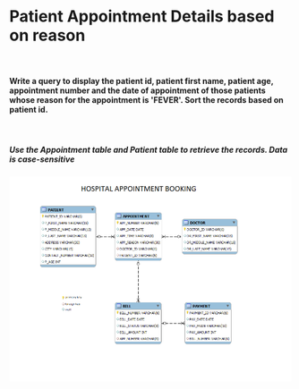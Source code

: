 <h1>Patient Appointment Details based on reason</h1><br>
<h4>Write a query to display the patient id, patient first name, patient age, appointment number and the date of appointment of those patients whose reason for the appointment is 'FEVER'. Sort the records based on patient id.</h4><br>

##### _Use the Appointment table and Patient table to retrieve the records. Data is case-sensitive_


![Image](Hospital_Booking.png)
